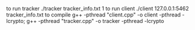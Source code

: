 to run tracker
./tracker tracker_info.txt 1
to run client
./client 127.0.0.1:5462 tracker_info.txt
to compile
g++ -pthread "client.cpp" -o client -pthread -lcrypto;
g++ -pthread "tracker.cpp" -o tracker -pthread -lcrypto
